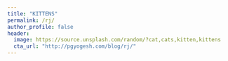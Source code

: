 ```yaml
---
title: "KITTENS"
permalink: /rj/
author_profile: false
header:
  image: https://source.unsplash.com/random/?cat,cats,kitten,kittens
  cta_url: "http://pgyogesh.com/blog/rj/"
---
```

